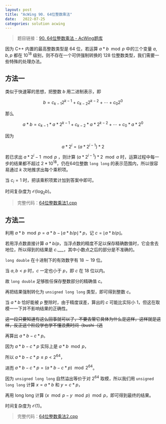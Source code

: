 ```yaml
---
layout: post
title: "AcWing 90. 64位整数乘法"
date:   2022-07-25
categories: solution acwing
---
```

> 题目链接：<a href="https://www.acwing.com/problem/content/92/" target="_blank">90. 64位整数乘法 - AcWing题库</a>

因为 C++ 内置的最高整数类型是 64 位，若运算 $a * b \mod p$ 中的三个变量 $a, b, p$ 都在 $10^{18}$ 级别，则不存在一个可供强制转换的 128 位整数类型，我们需要一些特殊的处理办法。

## 方法一

类似于快速幂的思想，把整数 $b$ 用二进制表示，即

$$b = c_{k - 1} 2^{k - 1} + c_{k - 2} 2^{k - 2} + \cdots + c_0 2^0$$

那么

$$a * b = c_{k - 1} * a * 2^{k - 1} + c_{k - 2} * a * 2^{k - 2} + \cdots + c_0 * a * 2^0$$

因为

$$a * 2^i = (a * 2^{i - 1}) * 2$$

若已求出 ${a * 2^i - 1 \mod p}$ ，则计算 $(a * 2^{i - 1}) * 2 \mod a$ 时，运算过程中每一步的结果都不超过 $2 * 10^{18}$，仍在64位整数 `long long` 的表示范围内，所以很容易通过 $k$ 次地推求出每个乘积项。  

当 $c_i = 1$ 时，把该乘积项累计加到答案中即可。  

时间复杂度为 $\mathcal{O}(\log_2 b)$。

> 完整代码：<a href="https://gitee.com/lyccrius/oi/blob/master/AcWing/90/64位整数乘法1.cpp" target="_blank">64位整数乘法1.cpp</a>

## 方法二
利用 $a * b \mod p = a * b - \lfloor a * b / p \rfloor * p$，记 $c = \lfloor a * b / p\rfloor$。

若用浮点数直接计算 $a * b / p$，当浮点数的精度不足以保存精确数值时，它会舍去地位，所以得到的结果是 $c.\_\_\_$，其中小数点之后的部分是不准确的。

`long double` 在十进制下的有效数字有 $18 \sim 19$ 位。

当 $a, b < p$ 时，$c$ 一定也小于 $p$，即 $c$ 在 $18$ 位以内。

故 `long double` 足够胜任保存整数部分的精确值 $c$。

再把结果强制转化为 `unsigned long long` 类型，即可得到整数 $c$。

当 $a * b$ 恰好能被 $p$ 整除时，由于精度误差，算出的 $c$ 可能比实际小 $1$，但这在取模一一下并不影响结果的正确性。

~~这一段只要知道有这么回事就可以了，不要去管它具体为什么是这样，这样就是这样，反正这个阶段学也学不懂浪费时间（bushi（逃~~

再算出 $a * b - c * p$。

因为 $a * b - c * p$ 实际上是 $a * b \mod p$，

所以 $a * b - c * p \leq p < 2^{64}$，

进而 $a * b - c * p = (a * b - c * p) \mod 2^{64}$。

因为 `unsigned long long` 自然溢出等价于对 $2^{64}$ 取模，所以我们用 `unsigned long long` 计算 $x = a * b$ 和 $y = c * p$，

再用 long long 计算 $(x\mod p-y\mod p)\mod p$，即可得到最终的结果。

时间复杂度为 $\mathcal{O}(1)$。

> 完整代码：<a href="https://gitee.com/lyccrius/oi/blob/master/www.acwing.com/problem/content/92/64位整数乘法2.cpp" target="_blank">64位整数乘法2.cpp</a>